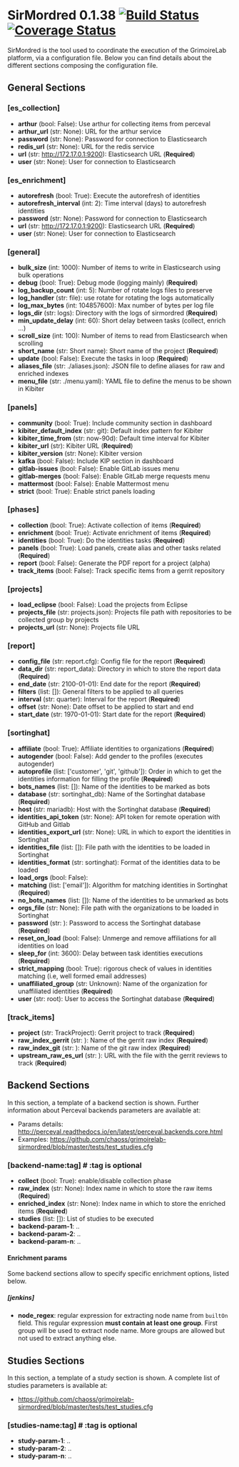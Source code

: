 # SirMordred 0.1.38 [![Build Status](https://travis-ci.org/chaoss/grimoirelab-sirmordred.svg?branch=master)](https://travis-ci.org/chaoss/grimoirelab-sirmordred)[![Coverage Status](https://coveralls.io/repos/github/chaoss/grimoirelab-sirmordred/badge.svg?branch=master)](https://coveralls.io/github/chaoss/grimoirelab-sirmordred?branch=master)

SirMordred is the tool used to coordinate the execution of the GrimoireLab platform, via a configuration file. Below you can find details about the different sections composing the configuration file.

## General Sections

### [es_collection] 

 * **arthur** (bool: False): Use arthur for collecting items from perceval
 * **arthur_url** (str: None): URL for the arthur service
 * **password** (str: None): Password for connection to Elasticsearch
 * **redis_url** (str: None): URL for the redis service
 * **url** (str: http://172.17.0.1:9200): Elasticsearch URL (**Required**)
 * **user** (str: None): User for connection to Elasticsearch
### [es_enrichment] 

 * **autorefresh** (bool: True): Execute the autorefresh of identities
 * **autorefresh_interval** (int: 2): Time interval (days) to autorefresh identities
 * **password** (str: None): Password for connection to Elasticsearch
 * **url** (str: http://172.17.0.1:9200): Elasticsearch URL (**Required**)
 * **user** (str: None): User for connection to Elasticsearch
### [general] 

 * **bulk_size** (int: 1000): Number of items to write in Elasticsearch using bulk operations
 * **debug** (bool: True): Debug mode (logging mainly) (**Required**)
 * **log_backup_count** (int: 5): Number of rotate logs files to preserve
 * **log_handler** (str: file): use rotate for rotating the logs automatically
 * **log_max_bytes** (int: 104857600): Max number of bytes per log file
 * **logs_dir** (str: logs): Directory with the logs of sirmordred (**Required**)
 * **min_update_delay** (int: 60): Short delay between tasks (collect, enrich ...)
 * **scroll_size** (int: 100): Number of items to read from Elasticsearch when scrolling
 * **short_name** (str: Short name): Short name of the project (**Required**)
 * **update** (bool: False): Execute the tasks in loop (**Required**)
 * **aliases_file** (str: ./aliases.json): JSON file to define aliases for raw and enriched indexes
 * **menu_file** (str: ./menu.yaml): YAML file to define the menus to be shown in Kibiter
### [panels] 

 * **community** (bool: True): Include community section in dashboard
 * **kibiter_default_index** (str: git): Default index pattern for Kibiter
 * **kibiter_time_from** (str: now-90d): Default time interval for Kibiter
 * **kibiter_url** (str): Kibiter URL (**Required**)
 * **kibiter_version** (str: None): Kibiter version
 * **kafka** (bool: False): Include KIP section in dashboard
 * **gitlab-issues** (bool: False): Enable GitLab issues menu
 * **gitlab-merges** (bool: False): Enable GitLab merge requests menu
 * **mattermost** (bool: False): Enable Mattermost menu
 * **strict** (bool: True): Enable strict panels loading
 
### [phases] 

 * **collection** (bool: True): Activate collection of items (**Required**)
 * **enrichment** (bool: True): Activate enrichment of items (**Required**)
 * **identities** (bool: True): Do the identities tasks (**Required**)
 * **panels** (bool: True): Load panels, create alias and other tasks related (**Required**)
 * **report** (bool: False): Generate the PDF report for a project (alpha)
 * **track_items** (bool: False): Track specific items from a gerrit repository
### [projects] 

 * **load_eclipse** (bool: False): Load the projects from Eclipse
 * **projects_file** (str: projects.json): Projects file path with repositories to be collected group by projects
 * **projects_url** (str: None): Projects file URL
### [report] 

 * **config_file** (str: report.cfg): Config file for the report (**Required**)
 * **data_dir** (str: report_data): Directory in which to store the report data (**Required**)
 * **end_date** (str: 2100-01-01): End date for the report (**Required**)
 * **filters** (list: []): General filters to be applied to all queries
 * **interval** (str: quarter): Interval for the report (**Required**)
 * **offset** (str: None): Date offset to be applied to start and end
 * **start_date** (str: 1970-01-01): Start date for the report (**Required**)
### [sortinghat] 

 * **affiliate** (bool: True): Affiliate identities to organizations (**Required**)
 * **autogender** (bool: False): Add gender to the profiles (executes autogender)
 * **autoprofile** (list: ['customer', 'git', 'github']): Order in which to get the identities information for filling the profile (**Required**)
 * **bots_names** (list: []): Name of the identities to be marked as bots
 * **database** (str: sortinghat_db): Name of the Sortinghat database (**Required**)
 * **host** (str: mariadb): Host with the Sortinghat database (**Required**)
 * **identities_api_token** (str: None): API token for remote operation with GitHub and Gitlab
 * **identities_export_url** (str: None): URL in which to export the identities in Sortinghat
 * **identities_file** (list: []): File path with the identities to be loaded in Sortinghat
 * **identities_format** (str: sortinghat): Format of the identities data to be loaded
 * **load_orgs** (bool: False): 
 * **matching** (list: ['email']): Algorithm for matching identities in Sortinghat (**Required**)
 * **no_bots_names** (list: []): Name of the identities to be unmarked as bots
 * **orgs_file** (str: None): File path with the organizations to be loaded in Sortinghat
 * **password** (str: ): Password to access the Sortinghat database (**Required**)
 * **reset_on_load** (bool: False): Unmerge and remove affiliations for all identities on load
 * **sleep_for** (int: 3600): Delay between task identities executions (**Required**)
 * **strict_mapping** (bool: True): rigorous check of values in identities matching (i.e, well formed email addresses)
 * **unaffiliated_group** (str: Unknown): Name of the organization for unaffiliated identities (**Required**)
 * **user** (str: root): User to access the Sortinghat database (**Required**)
### [track_items] 

 * **project** (str: TrackProject): Gerrit project to track (**Required**)
 * **raw_index_gerrit** (str: ): Name of the gerrit raw index (**Required**)
 * **raw_index_git** (str: ): Name of the git raw index (**Required**)
 * **upstream_raw_es_url** (str: ): URL with the file with the gerrit reviews to track (**Required**)
## Backend Sections

In this section, a template of a backend section is shown.
Further information about Perceval backends parameters are available at:

* Params details: http://perceval.readthedocs.io/en/latest/perceval.backends.core.html
* Examples: https://github.com/chaoss/grimoirelab-sirmordred/blob/master/tests/test_studies.cfg

### [backend-name:tag] # :tag is optional
* **collect** (bool: True): enable/disable collection phase
* **raw_index** (str: None): Index name in which to store the raw items (**Required**)
* **enriched_index** (str: None): Index name in which to store the enriched items (**Required**)
* **studies** (list: []): List of studies to be executed
* **backend-param-1**: ..
* **backend-param-2**: ..
* **backend-param-n**: ..

#### Enrichment params
Some backend sections allow to specify specific enrichment options, listed below.

##### [jenkins]
* **node_regex**: regular expression for extracting node name from `builtOn` field. This
  regular expression **must contain at least one group**. First group will be used to extract
  node name. More groups are allowed but not used to extract anything else.

## Studies Sections

In this section, a template of a study section is shown.
A complete list of studies parameters is available at:

* https://github.com/chaoss/grimoirelab-sirmordred/blob/master/tests/test_studies.cfg

### [studies-name:tag] # :tag is optional
* **study-param-1**: ..
* **study-param-2**: ..
* **study-param-n**: ..
